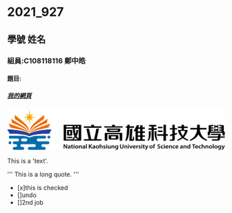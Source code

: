 # 2021_927

## 學號 姓名

### 組員:C108118116 鄭中皓  

#### 題目:

##### [我的網頁](https://github.com/AlexZheng1101/2021_927)

![NKFUST](NKFUST.png "第一科大")


This is a 'text'.

'''
This is a long quote.
'''

- [x]this is checked
- []undo
- []2nd job
